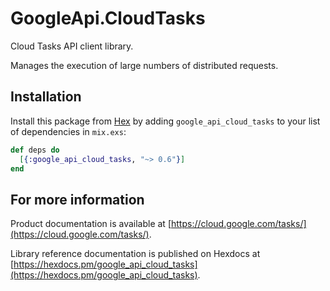 # GoogleApi.CloudTasks

Cloud Tasks API client library.

Manages the execution of large numbers of distributed requests.

## Installation

Install this package from [Hex](https://hex.pm) by adding
`google_api_cloud_tasks` to your list of dependencies in `mix.exs`:

```elixir
def deps do
  [{:google_api_cloud_tasks, "~> 0.6"}]
end
```

## For more information

Product documentation is available at [https://cloud.google.com/tasks/](https://cloud.google.com/tasks/).

Library reference documentation is published on Hexdocs at
[https://hexdocs.pm/google_api_cloud_tasks](https://hexdocs.pm/google_api_cloud_tasks).
